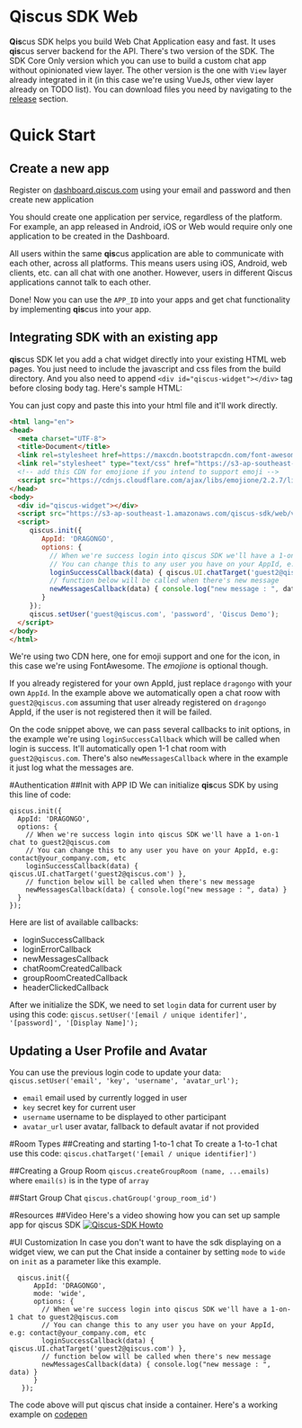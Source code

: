 # Qiscus SDK Web

**Qis**cus SDK helps you build Web Chat Application easy and fast. It uses **qis**cus server backend for the API.
There's two version of the SDK. The SDK Core Only version which you can use to build a custom chat app without opinionated view layer.
The other version is the one with `View` layer already integrated in it (in this case we're using VueJs, other view layer already on TODO list).
You can download files you need by navigating to the [release](https://github.com/qiscus/qiscus-sdk-web/releases) section.

# Quick Start
## Create a new app 
Register on [dashboard.qiscus.com](https://dashboard.qiscus.com) using your email and password and then create new application

You should create one application per service, regardless of the platform. For example, an app released in Android, iOS or Web would require only one application to be created in the Dashboard.

All users within the same **qis**cus application are able to communicate with each other, across all platforms. This means users using iOS, Android, web clients, etc. can all chat with one another. However, users in different Qiscus applications cannot talk to each other.

Done! Now you can use the `APP_ID` into your apps and get chat functionality by implementing **qis**cus into your app.

## Integrating SDK with an existing app 
**qis**cus SDK let you add a chat widget directly into your existing HTML web pages. You just need to include the javascript and css files from the build directory. And you also need to append `<div id="qiscus-widget"></div>` tag before closing body tag. Here's sample HTML:

You can just copy and paste this into your html file and it'll work directly.

``` html
<html lang="en">
<head>
  <meta charset="UTF-8">
  <title>Document</title>
  <link rel=stylesheet href=https://maxcdn.bootstrapcdn.com/font-awesome/4.6.3/css/font-awesome.min.css>
  <link rel="stylesheet" type="text/css" href="https://s3-ap-southeast-1.amazonaws.com/qiscus-sdk/web/v2.2.7/css/qiscus-sdk.2.2.7.css">
  <!-- add this CDN for emojione if you intend to support emoji -->
  <script src="https://cdnjs.cloudflare.com/ajax/libs/emojione/2.2.7/lib/js/emojione.min.js"></script>
</head>
<body>
  <div id="qiscus-widget"></div>
  <script src="https://s3-ap-southeast-1.amazonaws.com/qiscus-sdk/web/v2.2.7/js/qiscus-sdk.2.2.7.js"></script>
  <script>
     qiscus.init({
        AppId: 'DRAGONGO',
        options: {
          // When we're success login into qiscus SDK we'll have a 1-on-1 chat to guest2@qiscus.com
          // You can change this to any user you have on your AppId, e.g: contact@your_company.com, etc
          loginSuccessCallback(data) { qiscus.UI.chatTarget('guest2@qiscus.com') },
          // function below will be called when there's new message
          newMessagesCallback(data) { console.log("new message : ", data) }
        }
     });
     qiscus.setUser('guest@qiscus.com', 'password', 'Qiscus Demo');
  </script>
</body>
</html>
```
We're using two CDN here, one for emoji support and one for the icon, in this case we're using FontAwesome. The *emojione* is optional though.

If you already registered for your own AppId, just replace `dragongo` with your own `AppId`. In the example above we automatically open a chat roow with `guest2@qiscus.com` assuming that user already registered on `dragongo` AppId, if the user is not registered then it will be failed. 

On the code snippet above, we can pass several callbacks to init options, in the example we're using `loginSuccessCallback` which will be called when login is success. It'll automatically open 1-1 chat room with `guest2@qiscus.com`. There's also `newMessagesCallback` where in the example it just log what the messages are.

#Authentication
##Init with APP ID
We can initialize **qis**cus SDK by using this line of code:
```
qiscus.init({
  AppId: 'DRAGONGO',
  options: {
    // When we're success login into qiscus SDK we'll have a 1-on-1 chat to guest2@qiscus.com
    // You can change this to any user you have on your AppId, e.g: contact@your_company.com, etc
    loginSuccessCallback(data) { qiscus.UI.chatTarget('guest2@qiscus.com') },
    // function below will be called when there's new message
    newMessagesCallback(data) { console.log("new message : ", data) }
  }
});
```
Here are list of available callbacks:

- loginSuccessCallback
- loginErrorCallback
- newMessagesCallback
- chatRoomCreatedCallback
- groupRoomCreatedCallback
- headerClickedCallback

After we initialize the SDK, we need to set `login` data for current user by using this code:
`qiscus.setUser('[email / unique identifer]', '[password]', '[Display Name]');`

## Updating a User Profile and Avatar
You can use the previous login code to update your data:
`qiscus.setUser('email', 'key', 'username', 'avatar_url');`

- `email` email used by currently logged in user
- `key` secret key for current user
- `username` username to be displayed to other participant
- `avatar_url` user avatar, fallback to default avatar if not provided

#Room Types
##Creating and starting 1-to-1 chat
To create a 1-to-1 chat use this code:
`qiscus.chatTarget('[email / unique identifier]')`

##Creating a Group Room
`qiscus.createGroupRoom (name, ...emails)`
where `email(s)` is in the type of `array`

##Start Group Chat
`qiscus.chatGroup('group_room_id')`

#Resources
##Video
Here's a video showing how you can set up sample app for qiscus SDK
[![Qiscus-SDK Howto](https://cdn.rawgit.com/qiscus/qiscus-sdk-web/master/qiscus-sdk-sample.png)](https://www.youtube.com/watch?v=x-l-TVfPiCQ)

#UI Customization
In case you don't want to have the sdk displaying on a widget view, we can put the Chat inside a container by setting `mode` to `wide` on `init` as a parameter like this example.

```
  qiscus.init({
      AppId: 'DRAGONGO',
      mode: 'wide',
      options: {
        // When we're success login into qiscus SDK we'll have a 1-on-1 chat to guest2@qiscus.com
        // You can change this to any user you have on your AppId, e.g: contact@your_company.com, etc
        loginSuccessCallback(data) { qiscus.UI.chatTarget('guest2@qiscus.com') },
        // function below will be called when there's new message
        newMessagesCallback(data) { console.log("new message : ", data) }
      }
   });
 ```
 
 The code above will put qiscus chat inside a container. Here's a working example on [codepen](https://codepen.io/desertlion/pen/MmdRBd)








